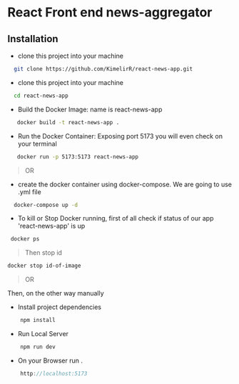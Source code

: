 # React Front end news-aggregator

## Installation

* clone this project into your machine

```bash
  git clone https://github.com/KimelirR/react-news-app.git
```

* clone this project into your machine

```bash
  cd react-news-app
```

* Build the Docker Image: name is react-news-app

```bash
   docker build -t react-news-app .
```

* Run the Docker Container: Exposing port 5173 you will even check on your terminal

```bash
   docker run -p 5173:5173 react-news-app
```

> OR

* create the docker container using docker-compose. We are going to use .yml file

```bash
  docker-compose up -d
```

* To kill or Stop Docker running, first of all check if status of our app 'react-news-app' is up

```bash
 docker ps
```

> Then stop id

```bash
docker stop id-of-image
```

> OR

Then, on the other way manually

* Install project dependencies

```javascript
    npm install
```

* Run Local Server

```javascript
    npm run dev
```

* On your Browser run .

```javascript
    http://localhost:5173
```
